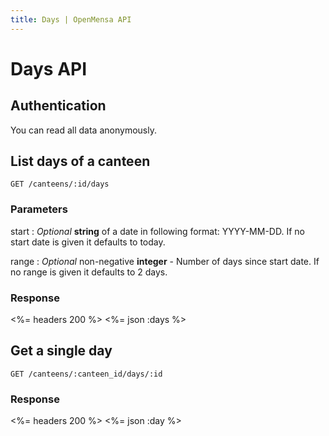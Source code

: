 ```yaml
---
title: Days | OpenMensa API
---
```


# Days API

## Authentication

You can read all data anonymously.

## List days of a canteen

	GET /canteens/:id/days

### Parameters

start
: _Optional_ **string** of a date in following format: YYYY-MM-DD. If no start date is given it defaults to today.

range
: _Optional_ non-negative **integer** - Number of days since start date. If no range is given it defaults to 2 days.

### Response

<%= headers 200 %>
<%= json :days %>

## Get a single day

	GET /canteens/:canteen_id/days/:id

### Response

<%= headers 200 %>
<%= json :day %>